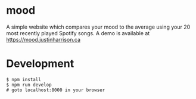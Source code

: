 # mood
A simple website which compares your mood to the average using your 20 most recently played Spotify songs.
A demo is available at https://mood.justinharrison.ca

# Development
    $ npm install
    $ npm run develop
    # goto localhost:8000 in your browser

